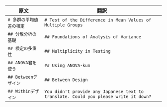 | 原文 | 翻訳 |
|---|---|
| `# 多群の平均値差の検定` | `# Test of the Difference in Mean Values of Multiple Groups` |
| `## 分散分析の基礎` | `## Foundations of Analysis of Variance` |
| `## 検定の多重性` | `## Multiplicity in Testing` |
| `## ANOVA君を使う` | `## Using ANOVA-kun` |
| `## Betweenデザイン` | `## Between Design` |
| `## Withinデザイン` | `You didn't provide any Japanese text to translate. Could you please write it down?` |
